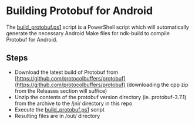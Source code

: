 # Building Protobuf for Android

The [build_protobuf.ps1](build_protobuf.ps1) script is a PowerShell script which will automatically generate the necessary Android Make files for ndk-build to compile Protobuf for Android.

## Steps
  - Download the latest build of Protobuf from [https://github.com/protocolbuffers/protobuf](https://github.com/protocolbuffers/protobuf) (downloading the cpp zip from the Releases section will suffice)
  - Unzip the contents of the protobuf version directory (ie. protobuf-3.7.1) from the archive to the /jni/ directory in this repo
  - Execute the [build_protobuf.ps1](build_protobuf.ps1) script
  - Resulting files are in /out/ directory
